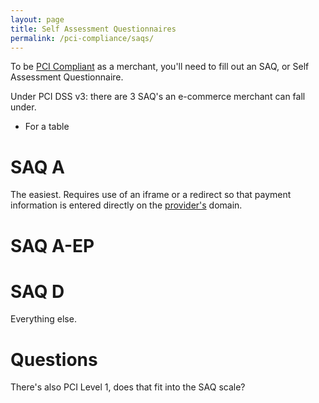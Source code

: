```yaml
---
layout: page
title: Self Assessment Questionnaires
permalink: /pci-compliance/saqs/
---
```


To be [PCI Compliant](/pci-compliance/) as a merchant, you'll need to fill out an SAQ, or Self Assessment Questionnaire.

Under PCI DSS v3: there are 3 SAQ's an e-commerce merchant can fall under.

- For a table

# SAQ A

The easiest. Requires use of an iframe or a redirect so that payment information is entered directly on the [provider's](/glossary/#provider) domain.

# SAQ A-EP

# SAQ D

Everything else.

# Questions

There's also PCI Level 1, does that fit into the SAQ scale?
